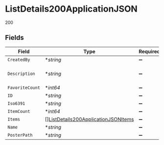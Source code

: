 # ListDetails200ApplicationJSON

200


## Fields

| Field                                                                                                       | Type                                                                                                        | Required                                                                                                    | Description                                                                                                 | Example                                                                                                     |
| ----------------------------------------------------------------------------------------------------------- | ----------------------------------------------------------------------------------------------------------- | ----------------------------------------------------------------------------------------------------------- | ----------------------------------------------------------------------------------------------------------- | ----------------------------------------------------------------------------------------------------------- |
| `CreatedBy`                                                                                                 | **string*                                                                                                   | :heavy_minus_sign:                                                                                          | N/A                                                                                                         | travisbell                                                                                                  |
| `Description`                                                                                               | **string*                                                                                                   | :heavy_minus_sign:                                                                                          | N/A                                                                                                         | The idea behind this list is to collect the live action comic book movies from within the Marvel franchise. |
| `FavoriteCount`                                                                                             | **int64*                                                                                                    | :heavy_minus_sign:                                                                                          | N/A                                                                                                         | 0                                                                                                           |
| `ID`                                                                                                        | **string*                                                                                                   | :heavy_minus_sign:                                                                                          | N/A                                                                                                         | 1                                                                                                           |
| `Iso6391`                                                                                                   | **string*                                                                                                   | :heavy_minus_sign:                                                                                          | N/A                                                                                                         | en                                                                                                          |
| `ItemCount`                                                                                                 | **int64*                                                                                                    | :heavy_minus_sign:                                                                                          | N/A                                                                                                         | 59                                                                                                          |
| `Items`                                                                                                     | [][ListDetails200ApplicationJSONItems](../../models/operations/listdetails200applicationjsonitems.md)       | :heavy_minus_sign:                                                                                          | N/A                                                                                                         |                                                                                                             |
| `Name`                                                                                                      | **string*                                                                                                   | :heavy_minus_sign:                                                                                          | N/A                                                                                                         | The Marvel Universe                                                                                         |
| `PosterPath`                                                                                                | **string*                                                                                                   | :heavy_minus_sign:                                                                                          | N/A                                                                                                         | /coJVIUEOToAEGViuhclM7pXC75R.jpg                                                                            |
